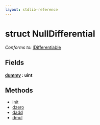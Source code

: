 ```yaml
---
layout: stdlib-reference
---
```


# struct NullDifferential

*Conforms to:* [IDifferentiable](../../interfaces/idifferentiable-01/index.html)

## Fields

####  <a id="decl-dummy"></a>[dummy](dummy.html) : uint

## Methods

* init
* [dzero](dzero)
* [dadd](dadd)
* [dmul](dmul)


<!-- RTD-TOC-START
```{toctree}
:titlesonly:
:hidden:

Differential <differential-0>
dadd <dadd>
dmul <dmul>
dummy <dummy>
dzero <dzero>
```
RTD-TOC-END -->
